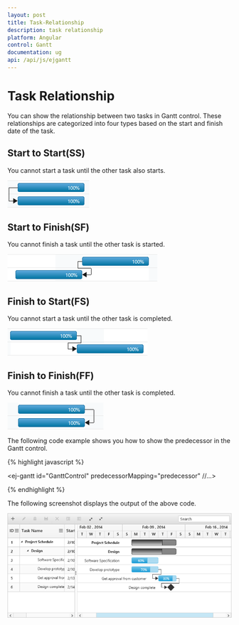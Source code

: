 ```yaml
---
layout: post
title: Task-Relationship
description: task relationship
platform: Angular
control: Gantt
documentation: ug
api: /api/js/ejgantt
---
```


# Task Relationship

You can show the relationship between two tasks in Gantt control. These relationships are categorized into four types based on the start and finish date of the task.

## Start to Start(SS)

You cannot start a task until the other task also starts.

![](Task-Relationship_images/Task-Relationship_img1.png)

## Start to Finish(SF)

You cannot finish a task until the other task is started.

![](Task-Relationship_images/Task-Relationship_img2.png)

## Finish to Start(FS)

You cannot start a task until the other task is completed.

![](Task-Relationship_images/Task-Relationship_img3.png)

## Finish to Finish(FF)

You cannot finish a task until the other task is completed.

![](Task-Relationship_images/Task-Relationship_img4.png)

The following code example shows you how to show the predecessor in the Gantt control.

{% highlight javascript %}

<ej-gantt id="GanttControl" predecessorMapping="predecessor"
    //...>
</ej-gantt>

{% endhighlight %}

The following screenshot displays the output of the above code. 

![](Task-Relationship_images/Task-Relationship_img5.png)


